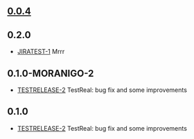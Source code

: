 ## [0.0.4](https://unstable8.re-lizzy.xyz/releases/workspace-moranigo/UNSTABLE8-1)


## 0.2.0
* [JIRATEST-1](https://moranigotestlizzy.atlassian.net/browse/JIRATEST-1) Mrrr

## 0.1.0-MORANIGO-2
* [TESTRELEASE-2](https://tracker.yandex.ru/TESTRELEASE-2) TestReal: bug fix and some improvements

## 0.1.0
* [TESTRELEASE-2](https://tracker.yandex.ru/TESTRELEASE-2) TestReal: bug fix and some improvements